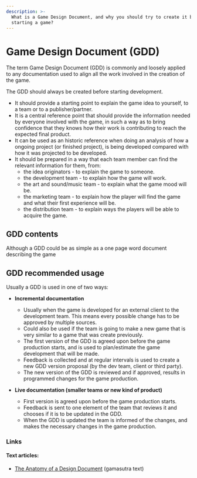 ```yaml
---
description: >-
  What is a Game Design Document, and why you should try to create it before
  starting a game?
---
```


# Game Design Document \(GDD\)

The term Game Design Document \(GDD\) is commonly and loosely applied to any documentation used to align all the work involved in the creation of the game.

The GDD should always be created before starting development.

* It should provide a starting point to explain the game idea to yourself, to a team or to a publisher/partner.
* It is a central reference point that should provide the information needed by everyone involved with the game, in such a way  as to bring confidence that they knows how their work is contributing to reach the expected final product. 
* It can be used as an historic reference when doing an analysis of how a ongoing project \(or finished project\), is being developed compared with how it was projected to be developed.
* It should be prepared in a way that each team member can find the relevant information for them, from:
  * the idea originators - to explain the game to someone.
  * the development team - to explain how the game will work.
  * the art and sound/music team - to explain what the game mood will be.
  * the marketing team - to explain how the player will find the game and what their first experience will be.
  * the distribution team - to explain ways the players will be able to acquire the game.

## GDD contents

Although a GDD could be as simple as a one page word document describing the game 

## GDD recommended usage

Usually a GDD is used in one of two ways:

* **Incremental documentation**

  * Usually when the game is developed for an external client to the development team. This means every possible change has to be approved by multiple sources.
  * Could also be used if the team is going to make a new game that is very similar to a game that was create previously. 
  * The first version of the GDD is agreed upon before the game production starts, and is used to plan/estimate the game development that will be made.
  * Feedback is collected and at regular intervals is used to create a new GDD version proposal \(by the dev team, client or third party\).
  * The new version of the GDD is reviewed and if approved, results in programmed changes for the game production.

* **Live documentation \(smaller teams or new kind of product\)**
  * First version is agreed upon before the game production starts.
  * Feedback is sent to one element of the team that reviews it and chooses if it is to be updated in the GDD.
  * When the GDD is updated the team is informed of the changes, and makes the necessary changes in the game production.

### Links

#### Text articles:

* [The Anatomy of a Design Document](https://www.gamasutra.com/view/feature/3384/the_anatomy_of_a_design_document_.php) \(gamasutra text\)

